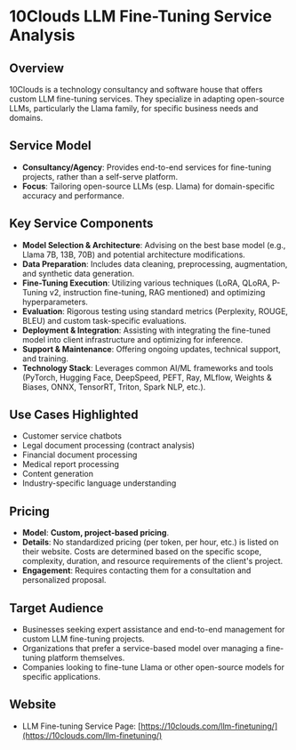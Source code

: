 # 10Clouds LLM Fine-Tuning Service Analysis

## Overview
10Clouds is a technology consultancy and software house that offers custom LLM fine-tuning services. They specialize in adapting open-source LLMs, particularly the Llama family, for specific business needs and domains.

## Service Model
- **Consultancy/Agency**: Provides end-to-end services for fine-tuning projects, rather than a self-serve platform.
- **Focus**: Tailoring open-source LLMs (esp. Llama) for domain-specific accuracy and performance.

## Key Service Components
- **Model Selection & Architecture**: Advising on the best base model (e.g., Llama 7B, 13B, 70B) and potential architecture modifications.
- **Data Preparation**: Includes data cleaning, preprocessing, augmentation, and synthetic data generation.
- **Fine-Tuning Execution**: Utilizing various techniques (LoRA, QLoRA, P-Tuning v2, instruction fine-tuning, RAG mentioned) and optimizing hyperparameters.
- **Evaluation**: Rigorous testing using standard metrics (Perplexity, ROUGE, BLEU) and custom task-specific evaluations.
- **Deployment & Integration**: Assisting with integrating the fine-tuned model into client infrastructure and optimizing for inference.
- **Support & Maintenance**: Offering ongoing updates, technical support, and training.
- **Technology Stack**: Leverages common AI/ML frameworks and tools (PyTorch, Hugging Face, DeepSpeed, PEFT, Ray, MLflow, Weights & Biases, ONNX, TensorRT, Triton, Spark NLP, etc.).

## Use Cases Highlighted
- Customer service chatbots
- Legal document processing (contract analysis)
- Financial document processing
- Medical report processing
- Content generation
- Industry-specific language understanding

## Pricing
- **Model**: **Custom, project-based pricing**.
- **Details**: No standardized pricing (per token, per hour, etc.) is listed on their website. Costs are determined based on the specific scope, complexity, duration, and resource requirements of the client's project.
- **Engagement**: Requires contacting them for a consultation and personalized proposal.

## Target Audience
- Businesses seeking expert assistance and end-to-end management for custom LLM fine-tuning projects.
- Organizations that prefer a service-based model over managing a fine-tuning platform themselves.
- Companies looking to fine-tune Llama or other open-source models for specific applications.

## Website
- LLM Fine-tuning Service Page: [https://10clouds.com/llm-finetuning/](https://10clouds.com/llm-finetuning/)